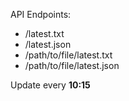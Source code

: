API Endpoints:
 - /latest.txt
 - /latest.json
 - /path/to/file/latest.txt
 - /path/to/file/latest.json

Update every **10:15**
